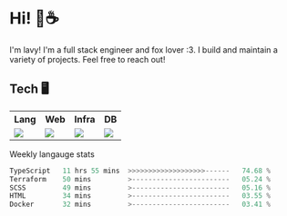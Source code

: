 # Hi! 🦊☕

I'm lavy! I'm a full stack engineer and fox lover :3. I build and maintain a variety of projects. Feel free to reach out!

## Tech 🖥️

<table>
  <tr>
    <tr>
      <th>Lang</th>
      <th>Web</th>
      <th>Infra</th>
      <th>DB</th>
    </tr>
    <td valign="top">
      <img src="https://skillicons.dev/icons?i=ts,go,python,java&perline=8" />
    </td>
    <td valign="top">
      <img src="https://skillicons.dev/icons?i=react,nextjs,django,svelte,graphql,apollo,emotion,electron,vite,styledcomponents,threejs&perline=8" />
    </td>
    <td valign="top">
      <img src="https://skillicons.dev/icons?i=terraform,aws,cf,gcp,vercel&perline=8" />
    </td>  
    <td valign="top">
      <img src="https://skillicons.dev/icons?i=mongo,postgres,redis&perline=8" />
    </td>
  </tr>
</table>

Weekly langauge stats
<!--START_SECTION:waka-->

```rust
TypeScript   11 hrs 55 mins  >>>>>>>>>>>>>>>>>>>------   74.68 %
Terraform    50 mins         >------------------------   05.24 %
SCSS         49 mins         >------------------------   05.16 %
HTML         34 mins         >------------------------   03.55 %
Docker       32 mins         >------------------------   03.41 %
```

<!--END_SECTION:waka-->
